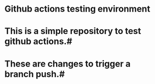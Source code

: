 # Github actions testing environment #

# This is a simple repository to test github actions.#

# These are changes to trigger a branch push.#